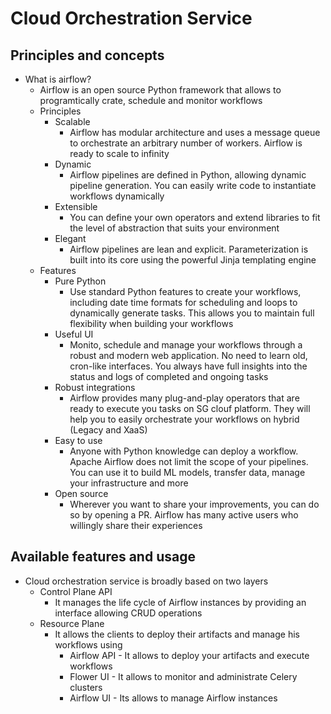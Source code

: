 # Cloud Orchestration Service

## Principles and concepts

* What is airflow?
    * Airflow is an open source Python framework that allows to programtically crate, schedule and monitor workflows
    * Principles
        * Scalable
            * Airflow has modular architecture and uses a message queue to orchestrate an arbitrary number of workers. Airflow is ready to scale to infinity
        * Dynamic
            * Airflow pipelines are defined in Python, allowing dynamic pipeline generation. You can easily write code to instantiate workflows dynamically
        * Extensible
            * You can define your own operators and extend libraries to fit the level of abstraction that suits your environment
        * Elegant
            * Airflow pipelines are lean and explicit. Parameterization is built into its core using the powerful Jinja templating engine
    * Features
        * Pure Python
            * Use standard Python features to create your workflows, including date time formats for scheduling and loops to dynamically generate tasks. This allows you to maintain full flexibility when building your workflows
        * Useful UI
            * Monito, schedule and manage your workflows through a robust and modern web application. No need to learn old, cron-like interfaces. You always have full insights into the status and logs of completed and ongoing tasks
        * Robust integrations
            * Airflow provides many plug-and-play operators that are ready to execute you tasks on SG clouf platform. They will help you to easily orchestrate your workflows on hybrid (Legacy and XaaS)
        * Easy to use
            * Anyone with Python knowledge can deploy a workflow. Apache Airflow does not limit the scope of your pipelines. You can use it to build ML models, transfer data, manage your infrastructure and more
        * Open source
            * Wherever you want to share your improvements, you can do so by opening a PR. Airflow has many active users who willingly share their experiences

## Available features and usage

* Cloud orchestration service is broadly based on two layers
    * Control Plane API
        * It manages the life cycle of Airflow instances by providing an interface allowing CRUD operations
    * Resource Plane
        * It allows the clients to deploy their artifacts and manage his workflows using
            * Airflow API - It allows to deploy your artifacts and execute workflows
            * Flower UI - It allows to monitor and administrate Celery clusters
            * Airflow UI - Its allows to manage Airflow instances
